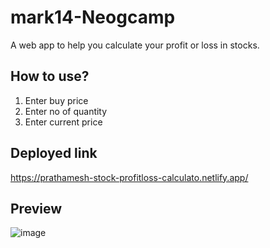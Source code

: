 # mark14-Neogcamp
A web app to help you calculate your profit or loss in stocks. 

## How to use?
1. Enter buy price
2. Enter no of quantity 
3. Enter current price 

## Deployed link
https://prathamesh-stock-profitloss-calculato.netlify.app/

## Preview
![image](https://user-images.githubusercontent.com/87566298/188261972-4e078d23-8b18-4332-843d-2076e1affb47.png)
